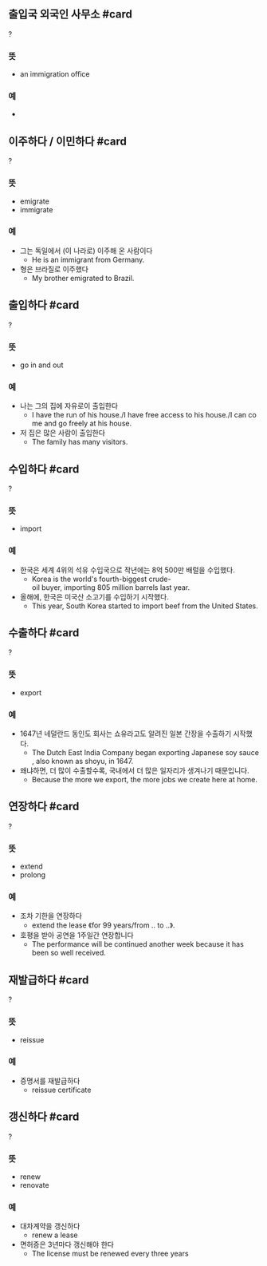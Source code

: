 ## 출입국 외국인 사무소 #card
?
### 뜻
- an immigration office
### 예
-
<!--SR:!2025-02-18,91,237-->

## 이주하다 / 이민하다 #card
?
### 뜻
- emigrate
- immigrate
### 예
- 그는 독일에서 (이 나라로) 이주해 온 사람이다
	- He is an immigrant from Germany.
- 형은 브라질로 이주했다
	- My brother emigrated to Brazil.
<!--SR:!2024-12-28,33,232-->

## 출입하다 #card
?
### 뜻
- go in and out
### 예
- 나는 그의 집에 자유로이 출입한다
	- I have the run of his house./I have free access to his house./I can come and go freely at his house.
- 저 집은 많은 사람이 출입한다
	- The family has many visitors.
<!--SR:!2025-05-23,165,275-->

## 수입하다 #card
?
### 뜻
- import
### 예
- 한국은 세계 4위의 석유 수입국으로 작년에는 8억 500만 배럴을 수입했다.
	- Korea is the world's fourth-biggest crude-oil buyer, importing 805 million barrels last year.
- 올해에, 한국은 미국산 소고기를 수입하기 시작했다.
	- This year, South Korea started to import beef from the United States.
<!--SR:!2025-01-01,30,250-->

## 수출하다 #card
?
### 뜻
- export
### 예
- 1647년 네덜란드 동인도 회사는 쇼유라고도 알려진 일본 간장을 수출하기 시작했다.
	- The Dutch East India Company began exporting Japanese soy sauce, also known as shoyu, in 1647.
- 왜냐하면, 더 많이 수출할수록, 국내에서 더 많은 일자리가 생겨나기 때문입니다.
	- Because the more we export, the more jobs we create here at home.
<!--SR:!2025-01-14,82,272-->

## 연장하다 #card
?
### 뜻
- extend
- prolong
### 예
- 조차 기한을 연장하다
	- extend the lease 《for 99 years/from ‥ to ‥》.
- 호평을 받아 공연을 1주일간 연장합니다
	- The performance will be continued another week because it has been so well received.
<!--SR:!2024-12-19,37,199-->

## 재발급하다 #card
?
### 뜻
- reissue
### 예
- 증명서를 재발급하다
	- reissue certificate
<!--SR:!2024-12-17,1,130-->

## 갱신하다 #card
?
### 뜻
- renew
- renovate
### 예
- 대차계약을 갱신하다
  - renew a lease
- 면허증은 3년마다 갱신해야 한다
  - The license must be renewed every three years
<!--SR:!2025-01-02,31,230-->
